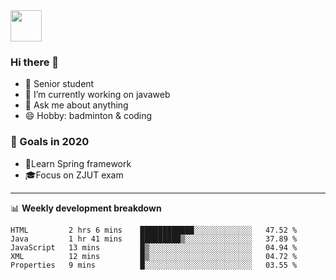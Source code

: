 <img src="https://github.com/egoist/egoist/raw/master/balloon.gif" width="50">

### Hi there 🐏

- 🌱 Senior student
- 🔭 I’m currently working on javaweb
- 💬 Ask me about anything
- 😄 Hobby: badminton & coding

### 🚀 Goals in 2020
+ 🍃Learn Spring framework
+ 🎓Focus on ZJUT exam
-------

📊 **Weekly development breakdown**
<!--START_SECTION:waka-->
```text
HTML         2 hrs 6 mins    ████████████░░░░░░░░░░░░░   47.52 % 
Java         1 hr 41 mins    █████████▒░░░░░░░░░░░░░░░   37.89 % 
JavaScript   13 mins         █▒░░░░░░░░░░░░░░░░░░░░░░░   04.94 % 
XML          12 mins         █▒░░░░░░░░░░░░░░░░░░░░░░░   04.72 % 
Properties   9 mins          █░░░░░░░░░░░░░░░░░░░░░░░░   03.55 % 
```
<!--END_SECTION:waka-->
